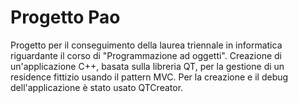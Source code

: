 # Progetto Pao
Progetto per il conseguimento della laurea triennale in informatica
riguardante il corso di "Programmazione ad oggetti".
Creazione di un'applicazione C++, basata sulla libreria
QT, per la gestione di un residence fittizio usando il pattern MVC.
Per la creazione e il debug dell'applicazione è stato usato QTCreator.

